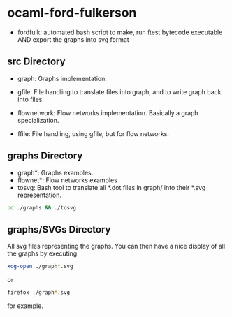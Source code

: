 # ocaml-ford-fulkerson

 - fordfulk: automated bash script to make, run ftest bytecode executable AND export the graphs into svg format

## src Directory

 - graph: Graphs implementation.

 - gfile: File handling to translate files into graph, and to write graph back into files.

 - flownetwork: Flow networks implementation. Basically a graph specialization.

 - ffile: File handling, using gfile, but for flow networks.

## graphs Directory

 - graph*: Graphs examples.
 - flownet*: Flow networks examples
 - tosvg: Bash tool to translate all *.dot files in graph/ into their *.svg representation.

```bash
cd ./graphs && ./tosvg
```

	
## graphs/SVGs Directory

All svg files representing the graphs. You can then have a nice display of all the graphs by executing

```bash
xdg-open ./graph*.svg
```

or

```bash
firefox ./graph*.svg
```

for example.

